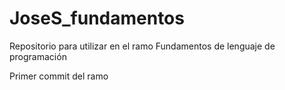 # JoseS_fundamentos
Repositorio para utilizar en el ramo Fundamentos de lenguaje de programación

Primer commit del ramo